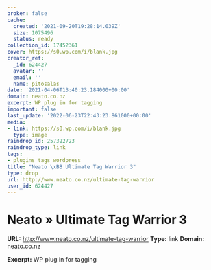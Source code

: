 ```yaml
---
broken: false
cache:
  created: '2021-09-20T19:28:14.039Z'
  size: 1075496
  status: ready
collection_id: 17452361
cover: https://s0.wp.com/i/blank.jpg
creator_ref:
  _id: 624427
  avatar: ''
  email: ''
  name: pitosalas
date: '2021-04-06T13:40:23.184000+00:00'
domain: neato.co.nz
excerpt: WP plug in for tagging
important: false
last_update: '2022-06-23T22:43:23.861000+00:00'
media:
- link: https://s0.wp.com/i/blank.jpg
  type: image
raindrop_id: 257322723
raindrop_type: link
tags:
- plugins tags wordpress
title: "Neato \xBB Ultimate Tag Warrior 3"
type: drop
url: http://www.neato.co.nz/ultimate-tag-warrior
user_id: 624427
---
```


# Neato » Ultimate Tag Warrior 3

**URL:** http://www.neato.co.nz/ultimate-tag-warrior
**Type:** link
**Domain:** neato.co.nz

**Excerpt:** WP plug in for tagging
